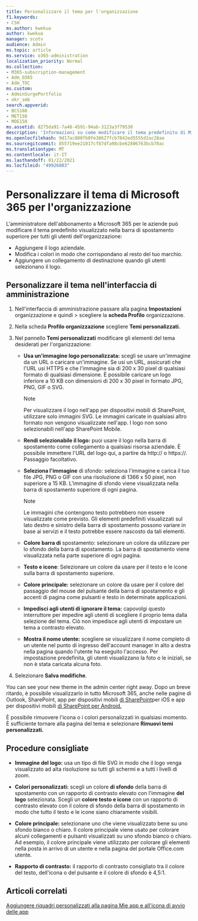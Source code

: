 ```yaml
---
title: Personalizzare il tema per l'organizzazione
f1.keywords:
- CSH
ms.author: kwekua
author: kwekua
manager: scotv
audience: Admin
ms.topic: article
ms.service: o365-administration
localization_priority: Normal
ms.collection:
- M365-subscription-management
- Adm_O365
- Adm_TOC
ms.custom:
- AdminSurgePortfolio
- okr_smb
search.appverid:
- BCS160
- MET150
- MOE150
ms.assetid: 8275da91-7a48-4591-94ab-3123a3f79530
description: 'Informazioni su come modificare il tema predefinito di Microsoft 365 e personalizzarlo in base al logo o al colore della società. '
ms.openlocfilehash: 9d17ac800fb0fe38627fcb7842ed5555d2ac28ae
ms.sourcegitcommit: 855719ee21017cf87dfa98cbe62806763bcb78ac
ms.translationtype: MT
ms.contentlocale: it-IT
ms.lasthandoff: 01/22/2021
ms.locfileid: "49926883"
---
```

# <a name="customize-the-microsoft-365-theme-for-your-organization"></a>Personalizzare il tema di Microsoft 365 per l'organizzazione

L'amministratore dell'abbonamento a Microsoft 365 per le aziende può modificare il tema predefinito visualizzato nella barra di spostamento superiore per tutti gli utenti dell'organizzazione:

- Aggiungere il logo aziendale.
- Modifica i colori in modo che corrispondano al resto del tuo marchio.
- Aggiungere un collegamento di destinazione quando gli utenti selezionano il logo.
  
## <a name="customize-your-theme-in-the-admin-center"></a>Personalizzare il tema nell'interfaccia di amministrazione

1. Nell'interfaccia di amministrazione passare alla pagina **Impostazioni** organizzazione e quindi \>  scegliere la **scheda Profilo** organizzazione.

2. Nella scheda **Profilo organizzazione** scegliere **Temi personalizzati.**

3. Nel pannello **Temi personalizzati** modificare gli elementi del tema desiderati per l'organizzazione:

    - **Usa un'immagine logo personalizzata:** scegli se usare un'immagine da un URL o caricare un'immagine. Se usi un URL, assicurati che l'URL usi HTTPS e che l'immagine sia di 200 x 30 pixel di qualsiasi formato di qualsiasi dimensione. È possibile caricare un logo inferiore a 10 KB con dimensioni di 200 x 30 pixel in formato JPG, PNG, GIF o SVG.

      > [!NOTE]
      > Per visualizzare il logo nell'app per dispositivi mobili di SharePoint, utilizzare solo immagini SVG. Le immagini caricate in qualsiasi altro formato non vengono visualizzate nell'app. I logo non sono selezionabili nell'app SharePoint Mobile.

    - **Rendi selezionabile il logo:** puoi usare il logo nella barra di spostamento come collegamento a qualsiasi risorsa aziendale. È possibile immettere l'URL del logo qui, a partire da http:// o https://. Passaggio facoltativo.

    - **Seleziona l'immagine** di sfondo: seleziona l'immagine e carica il tuo file JPG, PNG o GIF con una risoluzione di 1366 x 50 pixel, non superiore a 15 KB. L’immagine di sfondo viene visualizzata nella barra di spostamento superiore di ogni pagina.

      > [!NOTE]
      > Le immagini che contengono testo potrebbero non essere visualizzate come previsto. Gli elementi predefiniti visualizzati sul lato destro e sinistro della barra di spostamento possono variare in base ai servizi e il testo potrebbe essere nascosto da tali elementi.

    - **Colore barra di** spostamento: selezionare un colore da utilizzare per lo sfondo della barra di spostamento. La barra di spostamento viene visualizzata nella parte superiore di ogni pagina.

    - **Testo e icone**: Selezionare un colore da usare per il testo e le icone sulla barra di spostamento superiore.

    - **Colore principale:** selezionare un colore da usare per il colore del passaggio del mouse del pulsante della barra di spostamento e gli accenti di pagina come pulsanti e testo in determinate applicazioni.

    - **Impedisci agli utenti di ignorare il tema:** capovolgi questo interruttore per impedire agli utenti di scegliere il proprio tema dalla selezione del tema. Ciò non impedisce agli utenti di impostare un tema a contrasto elevato.

    - **Mostra il nome utente:** scegliere se visualizzare il nome completo di un utente nel punto di ingresso dell'account manager in alto a destra nella pagina quando l'utente ha eseguito l'accesso. Per impostazione predefinita, gli utenti visualizzano la foto o le iniziali, se non è stata caricata alcuna foto.

4. Selezionare **Salva modifiche**.

You can see your new theme in the admin center right away. Dopo un breve ritardo, è possibile visualizzarlo in tutto Microsoft 365, anche nelle pagine di Outlook, SharePoint, app per dispositivi mobili [di SharePoint](https://support.microsoft.com/office/339402ce-16bb-4c97-9475-0c5375ccef7a)per iOS e app per dispositivi mobili [di SharePoint per Android.](https://support.microsoft.com/office/d875654b-fb0a-4dbe-a17a-a676cf936284)

È possibile rimuovere l'icona o i colori personalizzati in qualsiasi momento. È sufficiente tornare alla pagina del tema e selezionare **Rimuovi temi personalizzati.**
  
## <a name="best-practices"></a>Procedure consigliate

- **Immagine del logo:** usa un tipo di file SVG in modo che il logo venga visualizzato ad alta risoluzione su tutti gli schermi e a tutti i livelli di zoom.

- **Colori personalizzati:** scegli un colore **di sfondo** della barra di spostamento con un rapporto di contrasto elevato con l'immagine **del logo** selezionata. Scegli un **colore testo e icone** con  un rapporto di contrasto elevato con il colore di sfondo della barra di spostamento in modo che tutto il testo e le icone siano chiaramente visibili.

- **Colore principale:** selezionane uno che viene visualizzato bene su uno sfondo bianco o chiaro. Il colore principale viene usato per colorare alcuni collegamenti e pulsanti visualizzati su uno sfondo bianco o chiaro. Ad esempio, il colore principale viene utilizzato per colorare gli elementi nella posta in arrivo di un utente e nella pagina del portale Office.com utente.
  
- **Rapporto di contrasto:** il rapporto di contrasto consigliato tra il colore del testo, dell'icona o del pulsante e il colore di sfondo è 4,5:1.
  
## <a name="related-articles"></a>Articoli correlati

[Aggiungere riquadri personalizzati alla pagina Mie app e all'icona di avvio delle app](../manage/customize-the-app-launcher.md)